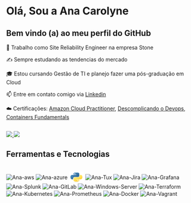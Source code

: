 #  Olá, Sou a Ana Carolyne
## Bem vindo (a) ao meu perfil do GitHub
💼 Trabalho como Site Reliability Engineer na empresa Stone

✍️ Sempre estudando as tendencias do mercado

🎓 Estou cursando Gestão de TI e planejo fazer uma pós-graduação em Cloud

📫 Entre em contato comigo via [Linkedin](https://www.linkedin.com/in/ana-carolyne-pereira-de-souza/)

☁️ Certificações:
 [Amazon Cloud Practitioner](https://www.credly.com/badges/57e7f661-6275-467d-af0d-8752e0dacb9b/linked_in_profile),
 [Descomplicando o Devops](https://www.credential.net/eac51903-70da-476a-942f-1138b34b1fbb#gs.689qx7),
 [Containers Fundamentals](https://aia.4linux.com.br/pluginfile.php/1/tool_certificate/issues/1703529611/8943877616AS.pdf)

 ##
 
<div>
  <a href="https://github.com/anadevti">
    <img height="180em" src="https://github-readme-stats.vercel.app/api/top-langs/?username=anadevti&layout=compact&langs_count=7&theme=dracula"/>
    <img height="180em" src="https://github-readme-stats.vercel.app/api?username=anadevti&show_icons=true&theme=dracula&include_all_commits=true&count_private=true"/>
  </a>
</div>
  
## Ferramentas e Tecnologias

<div style="display: inline_block"><br>
  
  <img align="center" alt="Ana-aws" height="30" width="40" src="https://cdn.jsdelivr.net/gh/devicons/devicon/icons/amazonwebservices/amazonwebservices-original-wordmark.svg">
  <img align="center" alt="Ana-azure" height="30" width="40" src="https://cdn.jsdelivr.net/gh/devicons/devicon/icons/azure/azure-original-wordmark.svg">
  <img align="center" alt="Ana-Python" height="30" width="40" src="https://raw.githubusercontent.com/devicons/devicon/master/icons/python/python-original.svg">
  <img align="center" alt="Ana-Tux" height="30" width="40" src="https://cdn.jsdelivr.net/gh/devicons/devicon/icons/linux/linux-original.svg">
  <img align="center" alt="Ana-Jira" height="30" width="40" src="https://cdn.jsdelivr.net/gh/devicons/devicon/icons/jira/jira-original-wordmark.svg">
  <img align="center" alt="Ana-Grafana" height="30" width="40" src="https://cdn.jsdelivr.net/gh/devicons/devicon/icons/grafana/grafana-original-wordmark.svg">
  <img align="center" alt="Ana-Splunk" height="30" width="40" src="https://cdn.jsdelivr.net/gh/devicons/devicon/icons/splunk/splunk-original-wordmark.svg">
  <img align="center" alt="Ana-GitLab" height="30" width="40" src="https://cdn.jsdelivr.net/gh/devicons/devicon/icons/gitlab/gitlab-original-wordmark.svg">
  <img align="center" alt="Ana-Windows-Server" height="30" width="40" src="https://cdn.jsdelivr.net/gh/devicons/devicon/icons/windows8/windows8-original.svg">
  <img align="center" alt="Ana-Terraform" height="30" width="40" src="https://cdn.jsdelivr.net/gh/devicons/devicon/icons/terraform/terraform-original-wordmark.svg">
  <img align="center" alt="Ana-Kubernetes" height="30" width="40" src="https://cdn.jsdelivr.net/gh/devicons/devicon/icons/kubernetes/kubernetes-plain-wordmark.svg">
  <img align="center" alt="Ana-Prometheus" height="30" width="40" src="https://cdn.jsdelivr.net/gh/devicons/devicon/icons/prometheus/prometheus-original-wordmark.svg">
  <img align="center" alt="Ana-Docker" height="30" width="40" src="https://cdn.jsdelivr.net/gh/devicons/devicon/icons/docker/docker-original-wordmark.svg">
  <img align="center" alt="Ana-Vagrant" height="30" width="40" src="https://cdn.jsdelivr.net/gh/devicons/devicon/icons/vagrant/vagrant-original-wordmark.svg">
  </div>


 
  
  
</div>

